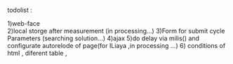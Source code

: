 todolist : 


1)web-face  
2)local storge after measurement (in processing...)
3)Form for submit cycle Parameters (searching solution...)
4)ajax
5)do delay via milis() and configurate autorelode of page(for ILiaya ,in processing ...)
6) conditions of html , diferent table ,